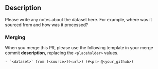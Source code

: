 ## Description

Please write any notes about the dataset here. For example, where was it sourced from and how was it processed?

### Merging

When you merge this PR, please use the following template in your merge commit **description**, replacing the `<placeholder>` values.

```
- `<dataset>` from [<source>](<url>) (#<pr> @<your_github>)
```
